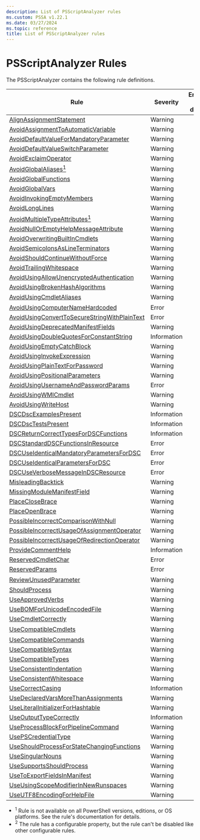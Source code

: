 ```yaml
---
description: List of PSScriptAnalyzer rules
ms.custom: PSSA v1.22.1
ms.date: 03/27/2024
ms.topic: reference
title: List of PSScriptAnalyzer rules
---
```

# PSScriptAnalyzer Rules

The PSScriptAnalyzer contains the following rule definitions.

|                                               Rule                                                |  Severity   | Enabled by default |  Configurable   |
| ------------------------------------------------------------------------------------------------- | ----------- | :----------------: | :-------------: |
| [AlignAssignmentStatement](./AlignAssignmentStatement.md)                                         | Warning     |         No         |       Yes       |
| [AvoidAssignmentToAutomaticVariable](./AvoidAssignmentToAutomaticVariable.md)                     | Warning     |        Yes         |                 |
| [AvoidDefaultValueForMandatoryParameter](./AvoidDefaultValueForMandatoryParameter.md)             | Warning     |        Yes         |                 |
| [AvoidDefaultValueSwitchParameter](./AvoidDefaultValueSwitchParameter.md)                         | Warning     |        Yes         |                 |
| [AvoidExclaimOperator](./AvoidExclaimOperator.md)                                                 | Warning     |         No         |                 |
| [AvoidGlobalAliases<sup>1</sup>](./AvoidGlobalAliases.md)                                         | Warning     |        Yes         |                 |
| [AvoidGlobalFunctions](./AvoidGlobalFunctions.md)                                                 | Warning     |        Yes         |                 |
| [AvoidGlobalVars](./AvoidGlobalVars.md)                                                           | Warning     |        Yes         |                 |
| [AvoidInvokingEmptyMembers](./AvoidInvokingEmptyMembers.md)                                       | Warning     |        Yes         |                 |
| [AvoidLongLines](./AvoidLongLines.md)                                                             | Warning     |         No         |       Yes       |
| [AvoidMultipleTypeAttributes<sup>1</sup>](./AvoidMultipleTypeAttributes.md)                       | Warning     |        Yes         |                 |
| [AvoidNullOrEmptyHelpMessageAttribute](./AvoidNullOrEmptyHelpMessageAttribute.md)                 | Warning     |        Yes         |                 |
| [AvoidOverwritingBuiltInCmdlets](./AvoidOverwritingBuiltInCmdlets.md)                             | Warning     |        Yes         |       Yes       |
| [AvoidSemicolonsAsLineTerminators](./AvoidSemicolonsAsLineTerminators.md)                         | Warning     |         No         |                 |
| [AvoidShouldContinueWithoutForce](./AvoidShouldContinueWithoutForce.md)                           | Warning     |        Yes         |                 |
| [AvoidTrailingWhitespace](./AvoidTrailingWhitespace.md)                                           | Warning     |        Yes         |                 |
| [AvoidUsingAllowUnencryptedAuthentication](./AvoidUsingAllowUnencryptedAuthentication.md)         | Warning     |        Yes         |                 |
| [AvoidUsingBrokenHashAlgorithms](./AvoidUsingBrokenHashAlgorithms.md)                             | Warning     |        Yes         |                 |
| [AvoidUsingCmdletAliases](./AvoidUsingCmdletAliases.md)                                           | Warning     |        Yes         | Yes<sup>2</sup> |
| [AvoidUsingComputerNameHardcoded](./AvoidUsingComputerNameHardcoded.md)                           | Error       |        Yes         |                 |
| [AvoidUsingConvertToSecureStringWithPlainText](./AvoidUsingConvertToSecureStringWithPlainText.md) | Error       |        Yes         |                 |
| [AvoidUsingDeprecatedManifestFields](./AvoidUsingDeprecatedManifestFields.md)                     | Warning     |        Yes         |                 |
| [AvoidUsingDoubleQuotesForConstantString](./AvoidUsingDoubleQuotesForConstantString.md)           | Information |         No         |                 |
| [AvoidUsingEmptyCatchBlock](./AvoidUsingEmptyCatchBlock.md)                                       | Warning     |        Yes         |                 |
| [AvoidUsingInvokeExpression](./AvoidUsingInvokeExpression.md)                                     | Warning     |        Yes         |                 |
| [AvoidUsingPlainTextForPassword](./AvoidUsingPlainTextForPassword.md)                             | Warning     |        Yes         |                 |
| [AvoidUsingPositionalParameters](./AvoidUsingPositionalParameters.md)                             | Warning     |        Yes         |                 |
| [AvoidUsingUsernameAndPasswordParams](./AvoidUsingUsernameAndPasswordParams.md)                   | Error       |        Yes         |                 |
| [AvoidUsingWMICmdlet](./AvoidUsingWMICmdlet.md)                                                   | Warning     |        Yes         |                 |
| [AvoidUsingWriteHost](./AvoidUsingWriteHost.md)                                                   | Warning     |        Yes         |                 |
| [DSCDscExamplesPresent](./DSCDscExamplesPresent.md)                                               | Information |        Yes         |                 |
| [DSCDscTestsPresent](./DSCDscTestsPresent.md)                                                     | Information |        Yes         |                 |
| [DSCReturnCorrectTypesForDSCFunctions](./DSCReturnCorrectTypesForDSCFunctions.md)                 | Information |        Yes         |                 |
| [DSCStandardDSCFunctionsInResource](./DSCStandardDSCFunctionsInResource.md)                       | Error       |        Yes         |                 |
| [DSCUseIdenticalMandatoryParametersForDSC](./DSCUseIdenticalMandatoryParametersForDSC.md)         | Error       |        Yes         |                 |
| [DSCUseIdenticalParametersForDSC](./DSCUseIdenticalParametersForDSC.md)                           | Error       |        Yes         |                 |
| [DSCUseVerboseMessageInDSCResource](./DSCUseVerboseMessageInDSCResource.md)                       | Error       |        Yes         |                 |
| [MisleadingBacktick](./MisleadingBacktick.md)                                                     | Warning     |        Yes         |                 |
| [MissingModuleManifestField](./MissingModuleManifestField.md)                                     | Warning     |        Yes         |                 |
| [PlaceCloseBrace](./PlaceCloseBrace.md)                                                           | Warning     |         No         |       Yes       |
| [PlaceOpenBrace](./PlaceOpenBrace.md)                                                             | Warning     |         No         |       Yes       |
| [PossibleIncorrectComparisonWithNull](./PossibleIncorrectComparisonWithNull.md)                   | Warning     |        Yes         |                 |
| [PossibleIncorrectUsageOfAssignmentOperator](./PossibleIncorrectUsageOfAssignmentOperator.md)     | Warning     |        Yes         |                 |
| [PossibleIncorrectUsageOfRedirectionOperator](./PossibleIncorrectUsageOfRedirectionOperator.md)   | Warning     |        Yes         |                 |
| [ProvideCommentHelp](./ProvideCommentHelp.md)                                                     | Information |        Yes         |       Yes       |
| [ReservedCmdletChar](./ReservedCmdletChar.md)                                                     | Error       |        Yes         |                 |
| [ReservedParams](./ReservedParams.md)                                                             | Error       |        Yes         |                 |
| [ReviewUnusedParameter](./ReviewUnusedParameter.md)                                               | Warning     |        Yes         | Yes<sup>2</sup> |
| [ShouldProcess](./ShouldProcess.md)                                                               | Warning     |        Yes         |                 |
| [UseApprovedVerbs](./UseApprovedVerbs.md)                                                         | Warning     |        Yes         |                 |
| [UseBOMForUnicodeEncodedFile](./UseBOMForUnicodeEncodedFile.md)                                   | Warning     |        Yes         |                 |
| [UseCmdletCorrectly](./UseCmdletCorrectly.md)                                                     | Warning     |        Yes         |                 |
| [UseCompatibleCmdlets](./UseCompatibleCmdlets.md)                                                 | Warning     |        Yes         | Yes<sup>2</sup> |
| [UseCompatibleCommands](./UseCompatibleCommands.md)                                               | Warning     |         No         |       Yes       |
| [UseCompatibleSyntax](./UseCompatibleSyntax.md)                                                   | Warning     |         No         |       Yes       |
| [UseCompatibleTypes](./UseCompatibleTypes.md)                                                     | Warning     |         No         |       Yes       |
| [UseConsistentIndentation](./UseConsistentIndentation.md)                                         | Warning     |         No         |       Yes       |
| [UseConsistentWhitespace](./UseConsistentWhitespace.md)                                           | Warning     |         No         |       Yes       |
| [UseCorrectCasing](./UseCorrectCasing.md)                                                         | Information |         No         |       Yes       |
| [UseDeclaredVarsMoreThanAssignments](./UseDeclaredVarsMoreThanAssignments.md)                     | Warning     |        Yes         |                 |
| [UseLiteralInitializerForHashtable](./UseLiteralInitializerForHashtable.md)                       | Warning     |        Yes         |                 |
| [UseOutputTypeCorrectly](./UseOutputTypeCorrectly.md)                                             | Information |        Yes         |                 |
| [UseProcessBlockForPipelineCommand](./UseProcessBlockForPipelineCommand.md)                       | Warning     |        Yes         |                 |
| [UsePSCredentialType](./UsePSCredentialType.md)                                                   | Warning     |        Yes         |                 |
| [UseShouldProcessForStateChangingFunctions](./UseShouldProcessForStateChangingFunctions.md)       | Warning     |        Yes         |                 |
| [UseSingularNouns](./UseSingularNouns.md)                                                         | Warning     |        Yes         |       Yes       |
| [UseSupportsShouldProcess](./UseSupportsShouldProcess.md)                                         | Warning     |        Yes         |                 |
| [UseToExportFieldsInManifest](./UseToExportFieldsInManifest.md)                                   | Warning     |        Yes         |                 |
| [UseUsingScopeModifierInNewRunspaces](./UseUsingScopeModifierInNewRunspaces.md)                   | Warning     |        Yes         |                 |
| [UseUTF8EncodingForHelpFile](./UseUTF8EncodingForHelpFile.md)                                     | Warning     |        Yes         |                 |

- <sup>1</sup> Rule is not available on all PowerShell versions, editions, or OS platforms. See the
  rule's documentation for details.
- <sup>2</sup> The rule has a configurable property, but the rule can't be disabled like other
  configurable rules.

